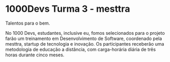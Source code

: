 # 1000Devs Turma 3 - mesttra
 Talentos para o bem.

No 1000 Devs, estudantes, inclusive eu, fomos selecionados para o projeto farão um treinamento em Desenvolvimento de Software, coordenado pela mesttra, startup de tecnologia e inovação. Os participantes receberão uma metodologia de educação a distância, com carga-horária diária de três horas durante cinco meses.
